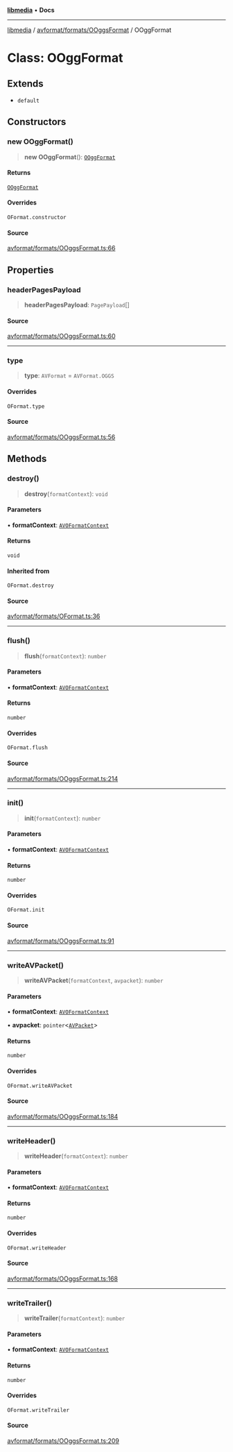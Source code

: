 [**libmedia**](../../../../README.md) • **Docs**

***

[libmedia](../../../../README.md) / [avformat/formats/OOggsFormat](../README.md) / OOggFormat

# Class: OOggFormat

## Extends

- `default`

## Constructors

### new OOggFormat()

> **new OOggFormat**(): [`OOggFormat`](OOggFormat.md)

#### Returns

[`OOggFormat`](OOggFormat.md)

#### Overrides

`OFormat.constructor`

#### Source

[avformat/formats/OOggsFormat.ts:66](https://github.com/zhaohappy/libmedia/blob/b4bb608d2b1c00d036d73fc8d222b1a97be53694/src/avformat/formats/OOggsFormat.ts#L66)

## Properties

### headerPagesPayload

> **headerPagesPayload**: `PagePayload`[]

#### Source

[avformat/formats/OOggsFormat.ts:60](https://github.com/zhaohappy/libmedia/blob/b4bb608d2b1c00d036d73fc8d222b1a97be53694/src/avformat/formats/OOggsFormat.ts#L60)

***

### type

> **type**: `AVFormat` = `AVFormat.OGGS`

#### Overrides

`OFormat.type`

#### Source

[avformat/formats/OOggsFormat.ts:56](https://github.com/zhaohappy/libmedia/blob/b4bb608d2b1c00d036d73fc8d222b1a97be53694/src/avformat/formats/OOggsFormat.ts#L56)

## Methods

### destroy()

> **destroy**(`formatContext`): `void`

#### Parameters

• **formatContext**: [`AVOFormatContext`](../../../AVformatContext/interfaces/AVOFormatContext.md)

#### Returns

`void`

#### Inherited from

`OFormat.destroy`

#### Source

[avformat/formats/OFormat.ts:36](https://github.com/zhaohappy/libmedia/blob/b4bb608d2b1c00d036d73fc8d222b1a97be53694/src/avformat/formats/OFormat.ts#L36)

***

### flush()

> **flush**(`formatContext`): `number`

#### Parameters

• **formatContext**: [`AVOFormatContext`](../../../AVformatContext/interfaces/AVOFormatContext.md)

#### Returns

`number`

#### Overrides

`OFormat.flush`

#### Source

[avformat/formats/OOggsFormat.ts:214](https://github.com/zhaohappy/libmedia/blob/b4bb608d2b1c00d036d73fc8d222b1a97be53694/src/avformat/formats/OOggsFormat.ts#L214)

***

### init()

> **init**(`formatContext`): `number`

#### Parameters

• **formatContext**: [`AVOFormatContext`](../../../AVformatContext/interfaces/AVOFormatContext.md)

#### Returns

`number`

#### Overrides

`OFormat.init`

#### Source

[avformat/formats/OOggsFormat.ts:91](https://github.com/zhaohappy/libmedia/blob/b4bb608d2b1c00d036d73fc8d222b1a97be53694/src/avformat/formats/OOggsFormat.ts#L91)

***

### writeAVPacket()

> **writeAVPacket**(`formatContext`, `avpacket`): `number`

#### Parameters

• **formatContext**: [`AVOFormatContext`](../../../AVformatContext/interfaces/AVOFormatContext.md)

• **avpacket**: `pointer`\<[`AVPacket`](../../../../avutil/struct/avpacket/classes/AVPacket.md)\>

#### Returns

`number`

#### Overrides

`OFormat.writeAVPacket`

#### Source

[avformat/formats/OOggsFormat.ts:184](https://github.com/zhaohappy/libmedia/blob/b4bb608d2b1c00d036d73fc8d222b1a97be53694/src/avformat/formats/OOggsFormat.ts#L184)

***

### writeHeader()

> **writeHeader**(`formatContext`): `number`

#### Parameters

• **formatContext**: [`AVOFormatContext`](../../../AVformatContext/interfaces/AVOFormatContext.md)

#### Returns

`number`

#### Overrides

`OFormat.writeHeader`

#### Source

[avformat/formats/OOggsFormat.ts:168](https://github.com/zhaohappy/libmedia/blob/b4bb608d2b1c00d036d73fc8d222b1a97be53694/src/avformat/formats/OOggsFormat.ts#L168)

***

### writeTrailer()

> **writeTrailer**(`formatContext`): `number`

#### Parameters

• **formatContext**: [`AVOFormatContext`](../../../AVformatContext/interfaces/AVOFormatContext.md)

#### Returns

`number`

#### Overrides

`OFormat.writeTrailer`

#### Source

[avformat/formats/OOggsFormat.ts:209](https://github.com/zhaohappy/libmedia/blob/b4bb608d2b1c00d036d73fc8d222b1a97be53694/src/avformat/formats/OOggsFormat.ts#L209)
